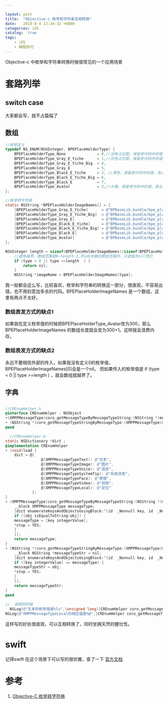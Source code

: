 ```yaml
---

layout: post
title:  "Objective-c 枚举和字符串互相转换"
date:   2019-8-4 13:34:32 +0800
categories: iOS
catalog:  true
tags:
    - iOS
    - 编程技巧
---
```






Objective-c 中枚举和字符串转换时候很常见的一个应用场景

# 套路列举

## switch  case

大家都会写，就不占篇幅了

## 数组

~~~objective-c
//枚举定义
typedef NS_ENUM(NSUInteger, BPEPlaceHolderType) {
    BPEPlaceHolderType_None              = 0,//没有占位图，保留老代码中的值，各业务线不用改
    BPEPlaceHolderType_Gray_E_Yiche      = 1,//灰色占位图，保留老代码中的值，各业务线不用改
    BPEPlaceHolderType_Gray_E_Yiche_Big  = 4,
    BPEPlaceHolderType_Gray_E            = 5,
    BPEPlaceHolderType_Black_E_Yiche     = 2, //黑色，保留老代码中的值，各业务线不用改
    BPEPlaceHolderType_Black_E_Yiche_Big = 6,
    BPEPlaceHolderType_Black_E           = 7,
    BPEPlaceHolderType_Avatar            = 3,//头像，保留老代码中的值，各业务线不用改
};

//枚举转字符串
static NSString *BPEPlaceHolderImageNames[] = {
    [BPEPlaceHolderType_Gray_E_Yiche]      = @"BPBaseLib.bundle/bpe_placeholder_gray_e_yiche",
    [BPEPlaceHolderType_Gray_E_Yiche_Big]  = @"BPBaseLib.bundle/bpe_placeholder_gray_e_yiche_big",
    [BPEPlaceHolderType_Gray_E]            = @"BPBaseLib.bundle/bpe_placeholder_gray_e",
    [BPEPlaceHolderType_Black_E_Yiche]     = @"BPBaseLib.bundle/bpe_placeholder_black_e_yiche",
    [BPEPlaceHolderType_Black_E_Yiche_Big] = @"BPBaseLib.bundle/bpe_placeholder_black_e_yiche_big",
    [BPEPlaceHolderType_Black_E]           = @"BPBaseLib.bundle/bpe_placeholder_black_e",
    [BPEPlaceHolderType_Avatar]            = @"BPBaseLib.bundle/bpe_placeholder_avatar"
};

NSUInteger length = sizeof(BPEPlaceHolderImageNames)/sizeof(BPEPlaceHolderImageNames[0]);
    //避免越界，数组范围是0~length-1,所以0也算在数组范围内，只是值为nil而已
    if (type < 0 || type >=length  ) {
        return nil;
    }
    NSString *imageName = BPEPlaceHolderImageNames[type];
~~~

我一般都会这么写，比较喜欢，枚举和字符串的转换这一部分，很直观，不容易出错，也不用刻意加多余的代码。BPEPlaceHolderImageNames 是一个数组，这里有两点不太好。

###  数组表发方式的缺点1
如果我在定义枚举值的时候把BPEPlaceHolderType_Avatar改为300，那么BPEPlaceHolderImageNames 的数组长度就会变为300+1。这样就会浪费内存。
###  数组表发方式的缺点2
永远不要相信外部的传入，如果我没有定义0的枚举值，BPEPlaceHolderImageNames[0]会是一个nil。
但如果传入的枚举值是    if (type < 0 || type >=length  ) ，就会数组就越界了。

## 字典


~~~objective-c

//CREnumHelper.h
@interface CREnumHelper : NSObject
+(XMPPMessageType)coro_getMessageTypeByMessageTypeString:(NSString *)messageTypeStr;
+ (NSString *)coro_getMessageTypeStringByMessageType:(XMPPMessageType)messageType;
@end

  //CREnumHelper.m
static NSDictionary *dict ;
@implementation CREnumHelper
+ (void)load {
	dict = @{
				@(XMPPMessageTypeText): @"文本",
				@(XMPPMessageTypeImage): @"图片",
				@(XMPPMessageTypeVoice): @"语音",
				@(XMPPMessageTypeSystemTip): @"系统消息",
				@(XMPPMessageTypeFace): @"表情",
				@(XMPPMessageTypeVideo): @"视频",
				@(XMPPMessageTypeLocal): @"定位"
			};
}
+ (XMPPMessageType)coro_getMessageTypeByMessageTypeString:(NSString *)messageTypeStr {
	__block XMPPMessageType messageType;
	[dict enumerateKeysAndObjectsUsingBlock:^(id  _Nonnull key, id  _Nonnull obj, BOOL * _Nonnull stop) {
	if ([obj isEqualToString:obj]) {
	messageType = [key integerValue];
	*stop = YES;
	}
	}];
	return messageType;
}
+ (NSString *)coro_getMessageTypeStringByMessageType:(XMPPMessageType)messageType {
	__block NSString *messageTypeStr = nil;
	[dict enumerateKeysAndObjectsUsingBlock:^(id  _Nonnull key, id  _Nonnull obj, BOOL * _Nonnull stop) {
	if ([key integerValue] == messageType) {
	messageTypeStr = obj;
	*stop = YES;
	}
	}];
	return messageTypeStr;
}
@end
  
//  调用的时候
  NSLog(@"文本的枚举值是%lu",(unsigned long)[CREnumHelper coro_getMessageTypeByMessageTypeString:@"文本"]);
NSLog(@"XMPPMessageTypeLocal的相应值是%@",[CREnumHelper coro_getMessageTypeStringByMessageType:XMPPMessageTypeLocal]);
~~~

这样写的好处很直观，可以互相转换了，同时坐拥天然的健壮性。


# swift 

记得swift 在这个场景下可以写的很优雅，查了一下 [官方文档](https://docs.swift.org/swift-book/LanguageGuide/Enumerations.html)


# 参考

1. [Objective-C 枚举转字符串](http://corotata.com/2015/11/17/2015-11-17-OC枚举转字符串的想法/)

